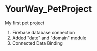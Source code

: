 # YourWay_PetProject

My first pet project

1. Firebase database connection
2. Added "date" and "domain" module
3. Connected Data Binding
